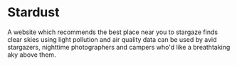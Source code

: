 # Stardust
A website which recommends the best place near you to stargaze
finds clear skies using light pollution and air quality data
can be used by avid stargazers, nighttime photographers and campers who'd like a breathtaking aky above them.
